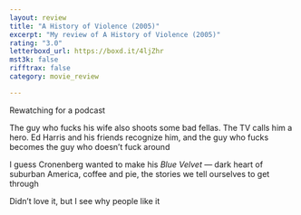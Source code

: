 ```yaml
---
layout: review
title: "A History of Violence (2005)"
excerpt: "My review of A History of Violence (2005)"
rating: "3.0"
letterboxd_url: https://boxd.it/4ljZhr
mst3k: false
rifftrax: false
category: movie_review

---
```


Rewatching for a podcast 

The guy who fucks his wife also shoots some bad fellas. The TV calls him a hero. Ed Harris and his friends recognize him, and the guy who fucks becomes the guy who doesn’t fuck around

I guess Cronenberg wanted to make his <i>Blue Velvet</i> — dark heart of suburban America, coffee and pie, the stories we tell ourselves to get through

Didn’t love it, but I see why people like it